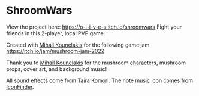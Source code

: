 # ShroomWars
View the project here: https://o-l-i-v-e-s.itch.io/shroomwars
Fight your friends in this 2-player, local PVP game.

Created with [Mihail Kounelakis](https://www.artstation.com/mihail_kounelakis) for the following game jam https://itch.io/jam/mushroom-jam-2022

Thank you to [Mihail Kounelakis](https://www.artstation.com/mihail_kounelakis) for the mushroom characters, mushroom props, cover art, and background music!

​All sound effects come from [Taira Komori](https://taira-komori.jpn.org/freesounden.html)​.
The note music icon comes from [IconFinder​](https://www.iconfinder.com/icons/211867/note_music_icon).